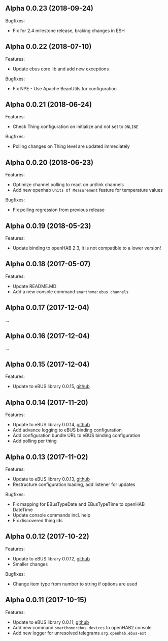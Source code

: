 ## Alpha 0.0.23 (2018-09-24)

Bugfixes:

  - Fix for 2.4 milestone release, braking changes in ESH
  
## Alpha 0.0.22 (2018-07-10)

Features:

  - Update ebus core lib and add new exceptions
  
Bugfixes:

  - Fix NPE - Use Apache BeanUtils for configuration

## Alpha 0.0.21 (2018-06-24)

Features:

  - Check Thing configuration on initialize and not set to ``ONLINE``
  
Bugfixes:

  - Polling changes on Thing level are updated immediately

  
## Alpha 0.0.20 (2018-06-23)

Features:

  - Optimize channel polling to react on un/link channels
  - Add new openhab ``Units Of Measurement`` feature for temperature values

Bugfixes:

  - Fix polling regression from previous release
  
## Alpha 0.0.19 (2018-05-23)

Features:

  - Update binding to openHAB 2.3, it is not compatible to a lower version!
  
## Alpha 0.0.18 (2017-05-07)

Features:

  - Update README.MD
  - Add a new console command ``smarthome:ebus channels``
  
## Alpha 0.0.17 (2017-12-04)

...
  
## Alpha 0.0.16 (2017-12-04)

...
  
## Alpha 0.0.15 (2017-12-04)

Features:

  - Update to eBUS library 0.0.15, [github](https://github.com/csowada/ebus/tree/0.0.15)
  
## Alpha 0.0.14 (2017-11-20)

Features:

  - Update to eBUS library 0.0.14, [github](https://github.com/csowada/ebus/tree/0.0.14)
  - Add advance logging to eBUS binding configuration
  - Add configuration bundle URL to eBUS binding configuration
  - Add polling per thing
  
## Alpha 0.0.13 (2017-11-02)

Features:

  - Update to eBUS library 0.0.13, [github](https://github.com/csowada/ebus/tree/0.0.13)
  - Restructure configuration loading, add listener for updates
  
Bugfixes:

  - Fix mapping for EBusTypeDate and EBusTypeTime to openHAB DateTime
  - Update console commands incl. help
  - Fix discovered thing ids
 
## Alpha 0.0.12 (2017-10-22)

Features:

  - Update to eBUS library 0.0.12, [github](https://github.com/csowada/ebus/tree/0.0.12)
  - Smaller changes
  
Bugfixes:

  - Change item type from number to string if options are used
  
## Alpha 0.0.11 (2017-10-15)

Features:

  - Update to eBUS library 0.0.11, [github](https://github.com/csowada/ebus/tree/0.0.11)
  - Add new command ``smarthome:ebus devices`` to openHAB2 console
  - Add new logger for unresolved telegrams ``org.openhab.ebus-ext``